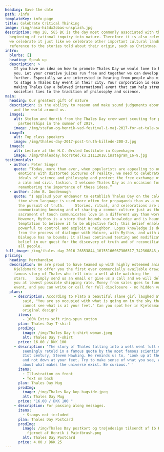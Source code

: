 ```yaml
---
heading: Save the date
path: /info
templateKey: info-page
title: Celebrate Critical Thinking
image: /img/nasa-hi5dx2obas-unsplash.jpg
description: May 28, 585 BC is the day most commonly associated with the
  beginning of rational inquiry into nature. Therefore it is also relevant that
  we celebrate it just like we celebrate other important cultural landmarks with
  reference to the stories told about their origin, such as Christmas.
intro:
  blurbs: []
  heading: Speak up
  description: >
    If you have an idea on how to promote Thales Day we would love to hear from
    you. Let your creative juices run free and together we can develop the event
    further. Especially we are interested in hearing from people who might like
    to stage a Thales Day event in their city. Your corporation is essential to
    making Thales Day a beloved international event that can help strengthen
    societies ties to the tradition of philosophy and science.
main:
  heading: Our greatest gift of nature
  description: is the ability to reason and make sound judgements about ourselves
    and the world around us.
  image1:
    alt: Stefan and Henrik from the Thales Day crew went scouting for potential
      partnerships in the summer of 2017.
    image: /img/stefan-og-henrik-ved-festival-i-maj-2017-for-at-tale-samarbjede-received_10158909195540093.jpeg
  image2:
    alt: Top class speakers
    image: /img/thales-day-2017-post-truth-billede-208-2.jpg
  image3:
    alt: Lecture at the H.C. Ørsted Institute in Copenhagen
    image: /img/thalesday.hcorsted.ku.21112018.instagram_16-9.jpg
testimonials:
  - author: Peter Singer
    quote: ”Today, more than ever, when popularists are appealing to our baser
      emotions with distorted pictures of reality, we need to celebrate the
      ideals of science and philosophy and protect the free exchange of ideas in
      a calm and civil fashion. I welcome Thales Day as an occasion for
      remembering the importance of these ideas.”
  - author: John B. Goodenough
    quote: “I applaud your endeavor to establish Thales Day on the calendar at a
      time when language is used more often for propaganda than as a medium for
      the pursuit of truth.     Stories, ritual, and celebrations are a way of
      communicating knowing and of sharing a common culture just as the
      sacrament of touch communicates love in a different way than words.
      However, Mythos is a story that bounds our knowledge and is haunted by its
      temptation to believe it to be objective fact; this belief enables the
      powerful to control and exploit a neighbor. Logos knowledge is derived
      from the process of dialogue with Nature, with Mythos, and with Adversary.
      Dialogue has no bounds; it allows continued testing and modification of
      belief in our quest for the discovery of truth and of reconciliation with
      all people.
full_image: /img/thales-day-2016-26853844_10155166037306517_742360843_o.jpg
pricing:
  heading: Merchandise
  description: We are proud to have teamed up with highly esteemed animator Ib
    Kjeldsmark to offer you the first ever commercially available drawing of the
    famous story of Thales who fell into a well while watching the
    stars.    Simply send us an email or give us a call and we will deliver to
    you at lowest possible shipping rate. Money from sales goes to funding the
    event, and you can write or call for full disclosure - no hidden variables.
  plans:
    - description: According to Plato a beautiful slave girl laughed at Thales and
        said, "You are so occupied with what is going on in the sky that you
        cannot see what is at your feet." Can you spot her in Kjeldsmark's
        original design?
      items:
        - 100% Extra soft ring-spun cotton
      plan: Thales Day T-shirt
      prodImg:
        image: /img/Thales Day t-shirt woman.jpeg
        alt: Thales Day T-shirt
      price: 16.00 / DKK 100
    - description: 'The story of Thales falling into a well went full circle when
        seemingly retold in a famous quote by the most famous scientist of the
        21st century, Steven Hawking. He reminds us to, "Look up at the stars
        and not down at your feet. Try to make sense of what you see, and wonder
        about what makes the universe exist. Be curious." '
      items:
        - Illustration on front
        - Text on back
      plan: Thales Day Mug
      prodImg:
        image: /img/Thales Day kop bagside.jpeg
        alt: Thales Day Mug
      price: "16.00 / DKK 100 "
    - description: For passing along messages.
      items:
        - Stamps not included
      plan: Thales Day Postcard
      prodImg:
        image: /img/Thales Day postkort og trøjedesign tilsendt af Ib Kjeldsmark Årstal
          fjernet af Henrik i Paintbrush.png
        alt: Thales Day Postcard
      price: 4.00 / DKK 25
---
```

